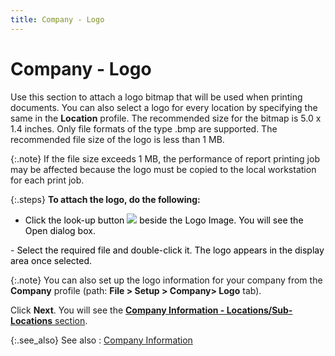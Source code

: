 ```yaml
---
title: Company - Logo
---
```


# Company - Logo


Use this section to attach a logo bitmap that will be used when printing  documents. You can also select a logo for every location by specifying  the same in the **Location** profile.  The recommended size for the bitmap is 5.0 x 1.4 inches. Only file formats  of the type .bmp  are supported. The recommended file size of the logo is less than 1 MB.


{:.note}
If  the file size exceeds 1 MB, the performance of report printing job may  be affected because the logo must be copied to the local workstation for  each print job.


{:.steps}
**To attach 
 the logo, do the following:**

- <font color="#000000" class="hcp8">Click the look-up button </font>![]({{site.sc_baseurl}}/img/setup_lookup_icon.gif)<font color="#000000" class="hcp8"> beside the <span class="hcp1">Logo Image</span>. 
 You will see the <span class="hcp1">Open</span> dialog box. 
 </font>
- <font color="#000000" class="hcp8">Select the required file and double-click it. The logo 
 appears in the display area once selected.</font>



{:.note}
You can also set up the logo information for  your company from the **Company**  profile (path: **File &gt; Setup &gt; Company&gt; 
 Logo** tab).


Click **Next**. You will see the  [**Company 
 Information - Locations/Sub-Locations** section]({{site.sc_baseurl}}/the-company-creation-wizard/company/company_information_departments.html).


{:.see_also}
See also
: [Company Information]({{site.sc_baseurl}}/the-company-creation-wizard/company/company_information.html)

